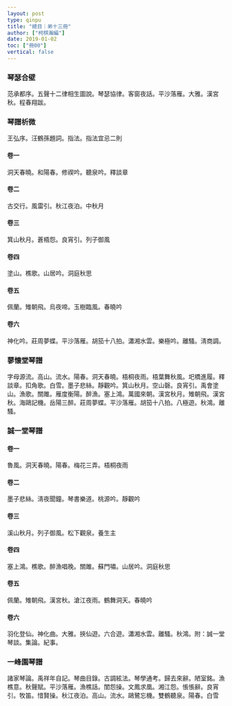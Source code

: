 ```yaml
---
layout: post
type: qinpu
title: "總目｜弟十三冊"
author: ["柯棋瀚編"]
date: 2019-01-02
toc: ["冊00"]
vertical: false
---
```


### 琴瑟合壁

范承都序。五聲十二律相生圖說。琴瑟協律。客窗夜話。平沙落雁。大雅。漢宮秋。程春翔跋。

### 琴譜析微

王弘序。汪鶴孫題詞。指法。指法宜忌二則

#### 卷一

洞天春曉。和陽春。修禊吟。聽泉吟。釋談章

#### 卷二

古交行。風雷引。秋江夜泊。中秋月

#### 卷三

箕山秋月。蒼梧怨。良宵引。列子御風

#### 卷四

塗山。樵歌。山居吟。洞庭秋思

#### 卷五

佩蘭。雉朝飛。烏夜啼。玉樹臨風。春曉吟

#### 卷六

神化吟。莊周夢蝶。平沙落雁。胡笳十八拍。瀟湘水雲。樂極吟。離騷。淸商調。

### 蓼懐堂琴譜

字母源流。高山。流水。陽春。洞天春曉。梧桐夜雨。梧葉舞秋風。圯橋進履。釋談章。扣角歌。白雪。墨子悲絲。靜觀吟。箕山秋月。空山磬。良宵引。禹會塗山。漁歌。關雎。雁度衡陽。醉漁。塞上鴻。萬國來朝。漢宮秋月。雉朝飛。漢宮秋。海鷗記機。岳陽三醉。莊周夢蝶。平沙落雁。胡笳十八拍。八極遊。秋鴻。離騷。

### 誠一堂琴譜

#### 卷一

魯風。洞天春曉。陽春。梅花三弄。梧桐夜雨

#### 卷二

墨子悲絲。淸夜聞鐘。琴書樂道。桃源吟。靜觀吟

#### 卷三

溪山秋月。列子御風。松下觀泉。養生主

#### 卷四

塞上鴻。樵歌。醉漁唱晚。關雎。蘇門嘯。山居吟。洞庭秋思

#### 卷五

佩蘭。雉朝飛。漢宮秋。滄江夜雨。鶴舞洞天。春曉吟

#### 卷六

羽化登仙。神化曲。大雅。挾仙遊。六合遊。瀟湘水雲。離騷。秋鴻。附：誠一堂琴談。集論。紀事。

### 一峰園琴譜

諸家琴論。禹祥年自記。琴曲目錄。古調絃法。琴學通考。歸去來辭。陋室銘。漁樵意。秋聲賦。平沙落雁。漁樵話。閨怨操。文鳳求凰。湘江怨。悵悵辭。良宵引。牧笛。惜賢操。秋江夜泊。高山。流水。鷗鷺忘機。雙鶴聽泉。陽春。白雪

